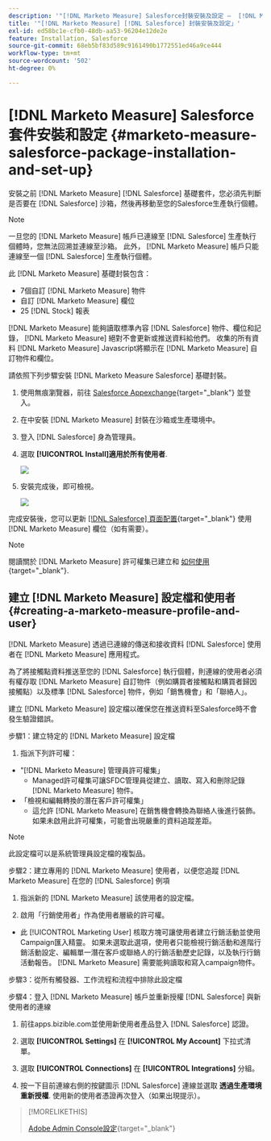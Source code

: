 ```yaml
---
description: '"[!DNL Marketo Measure] Salesforce封裝安裝及設定 —  [!DNL Marketo Measure]  — 產品檔案」'
title: '"[!DNL Marketo Measure] [!DNL Salesforce] 封裝安裝及設定」'
exl-id: ed58bc1e-cfb0-48db-aa53-96204e12de2e
feature: Installation, Salesforce
source-git-commit: 68eb5bf83d589c9161490b1772551ed46a9ce444
workflow-type: tm+mt
source-wordcount: '502'
ht-degree: 0%

---
```


# [!DNL Marketo Measure] Salesforce套件安裝和設定 {#marketo-measure-salesforce-package-installation-and-set-up}

安裝之前 [!DNL Marketo Measure] [!DNL Salesforce] 基礎套件，您必須先判斷是否要在 [!DNL Salesforce] 沙箱，然後再移動至您的Salesforce生產執行個體。

>[!NOTE]
>
>一旦您的 [!DNL Marketo Measure] 帳戶已連線至 [!DNL Salesforce] 生產執行個體時，您無法回溯並連線至沙箱。 此外， [!DNL Marketo Measure] 帳戶只能連線至一個 [!DNL Salesforce] 生產執行個體。

此 [!DNL Marketo Measure] 基礎封裝包含：

* 7個自訂 [!DNL Marketo Measure] 物件
* 自訂 [!DNL Marketo Measure] 欄位
* 25 [!DNL Stock] 報表

[!DNL Marketo Measure] 能夠讀取標準內容 [!DNL Salesforce] 物件、欄位和記錄， [!DNL Marketo Measure] 絕對不會更新或推送資料給他們。 收集的所有資料 [!DNL Marketo Measure] Javascript將顯示在 [!DNL Marketo Measure] 自訂物件和欄位。

請依照下列步驟安裝 [!DNL Marketo Measure Salesforce] 基礎封裝。

1. 使用無痕瀏覽器，前往 [Salesforce Appexchange](https://appexchange.salesforce.com/appxListingDetail?listingId=a0N3000000B3KLuEAN){target="_blank"} 並登入。

1. 在中安裝 [!DNL Marketo Measure] 封裝在沙箱或生產環境中。

1. 登入 [!DNL Salesforce] 身為管理員。

1. 選取 **[!UICONTROL Install]適用於所有使用者**.

   ![](assets/marketo-measure-salesforce-package-installation-and-set-up-1.png)

1. 安裝完成後，即可檢視。

   ![](assets/marketo-measure-salesforce-package-installation-and-set-up-2.png)

完成安裝後，您可以更新 [[!DNL Salesforce] 頁面配置](/help/configuration-and-setup/marketo-measure-and-salesforce/page-layout-instructions.md){target="_blank"} 使用 [!DNL Marketo Measure] 欄位（如有需要）。

>[!NOTE]
>
>閱讀關於 [!DNL Marketo Measure] 許可權集已建立和 [如何使用](/help/configuration-and-setup/marketo-measure-and-salesforce/marketo-measure-permission-sets.md){target="_blank"}.

## 建立 [!DNL Marketo Measure] 設定檔和使用者 {#creating-a-marketo-measure-profile-and-user}

[!DNL Marketo Measure] 透過已連線的傳送和接收資料 [!DNL Salesforce] 使用者在 [!DNL Marketo Measure] 應用程式。

為了將接觸點資料推送至您的 [!DNL Salesforce] 執行個體，則連線的使用者必須有權存取 [!DNL Marketo Measure] 自訂物件（例如購買者接觸點和購買者歸因接觸點）以及標準 [!DNL Salesforce] 物件，例如「銷售機會」和「聯絡人」。

建立 [!DNL Marketo Measure] 設定檔以確保您在推送資料至Salesforce時不會發生驗證錯誤。

步驟1：建立特定的 [!DNL Marketo Measure] 設定檔

1. 指派下列許可權：

* &quot;[!DNL Marketo Measure] 管理員許可權集」
   * Managed許可權集可讓SFDC管理員從建立、讀取、寫入和刪除記錄 [!DNL Marketo Measure] 物件。
* 「檢視和編輯轉換的潛在客戶許可權集」
   * 這允許 [!DNL Marketo Measure] 在銷售機會轉換為聯絡人後進行裝飾。 如果未啟用此許可權集，可能會出現嚴重的資料追蹤差距。

>[!NOTE]
>
>此設定檔可以是系統管理員設定檔的複製品。

步驟2：建立專用的 [!DNL Marketo Measure] 使用者，以便您追蹤 [!DNL Marketo Measure] 在您的 [!DNL Salesforce] 例項

1. 指派新的 [!DNL Marketo Measure] 該使用者的設定檔。

1. 啟用「行銷使用者」作為使用者層級的許可權。

* 此 [!UICONTROL Marketing User] 核取方塊可讓使用者建立行銷活動並使用Campaign匯入精靈。 如果未選取此選項，使用者只能檢視行銷活動和進階行銷活動設定、編輯單一潛在客戶或聯絡人的行銷活動歷史記錄，以及執行行銷活動報告。 [!DNL Marketo Measure] 需要能夠讀取和寫入campaign物件。

步驟3：從所有觸發器、工作流程和流程中排除此設定檔

步驟4：登入 [!DNL Marketo Measure] 帳戶並重新授權 [!DNL Salesforce] 與新使用者的連線

1. 前往apps.bizible.com並使用新使用者產品登入 [!DNL Salesforce] 認證。

1. 選取 **[!UICONTROL Settings]** 在 **[!UICONTROL My Account]** 下拉式清單。

1. 選取 **[!UICONTROL Connections]** 在 **[!UICONTROL Integrations]** 分組。

1. 按一下目前連線右側的按鍵圖示 [!DNL Salesforce] 連線並選取 **透過生產環境重新授權**. 使用新的使用者憑證再次登入（如果出現提示）。

>[!MORELIKETHIS]
>
>[Adobe Admin Console設定](/help/configuration-and-setup/getting-started-with-marketo-measure/adobe-admin-console-setup.md){target="_blank"}
